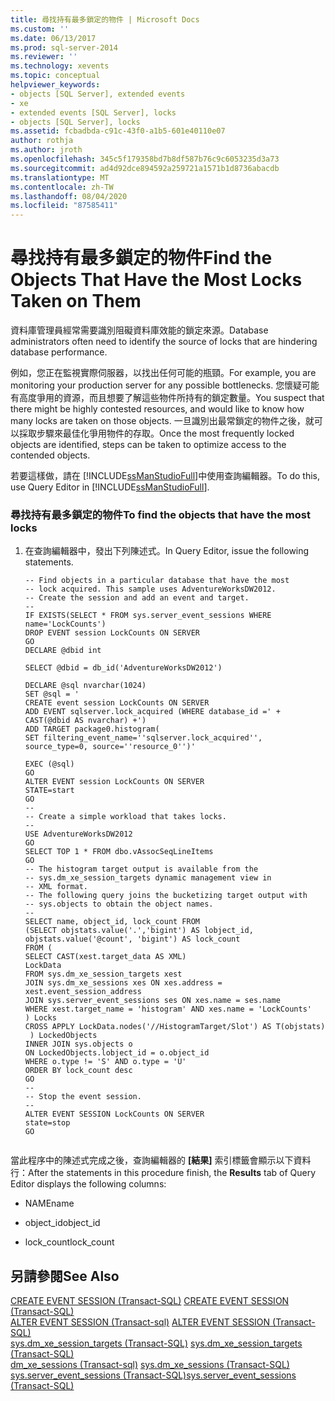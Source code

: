 ```yaml
---
title: 尋找持有最多鎖定的物件 | Microsoft Docs
ms.custom: ''
ms.date: 06/13/2017
ms.prod: sql-server-2014
ms.reviewer: ''
ms.technology: xevents
ms.topic: conceptual
helpviewer_keywords:
- objects [SQL Server], extended events
- xe
- extended events [SQL Server], locks
- objects [SQL Server], locks
ms.assetid: fcbadbda-c91c-43f0-a1b5-601e40110e07
author: rothja
ms.author: jroth
ms.openlocfilehash: 345c5f179358bd7b8df587b76c9c6053235d3a73
ms.sourcegitcommit: ad4d92dce894592a259721a1571b1d8736abacdb
ms.translationtype: MT
ms.contentlocale: zh-TW
ms.lasthandoff: 08/04/2020
ms.locfileid: "87585411"
---
```

# <a name="find-the-objects-that-have-the-most-locks-taken-on-them"></a><span data-ttu-id="04464-102">尋找持有最多鎖定的物件</span><span class="sxs-lookup"><span data-stu-id="04464-102">Find the Objects That Have the Most Locks Taken on Them</span></span>
  <span data-ttu-id="04464-103">資料庫管理員經常需要識別阻礙資料庫效能的鎖定來源。</span><span class="sxs-lookup"><span data-stu-id="04464-103">Database administrators often need to identify the source of locks that are hindering database performance.</span></span>  
  
 <span data-ttu-id="04464-104">例如，您正在監視實際伺服器，以找出任何可能的瓶頸。</span><span class="sxs-lookup"><span data-stu-id="04464-104">For example, you are monitoring your production server for any possible bottlenecks.</span></span> <span data-ttu-id="04464-105">您懷疑可能有高度爭用的資源，而且想要了解這些物件所持有的鎖定數量。</span><span class="sxs-lookup"><span data-stu-id="04464-105">You suspect that there might be highly contested resources, and would like to know how many locks are taken on those objects.</span></span> <span data-ttu-id="04464-106">一旦識別出最常鎖定的物件之後，就可以採取步驟來最佳化爭用物件的存取。</span><span class="sxs-lookup"><span data-stu-id="04464-106">Once the most frequently locked objects are identified, steps can be taken to optimize access to the contended objects.</span></span>  
  
 <span data-ttu-id="04464-107">若要這樣做，請在 [!INCLUDE[ssManStudioFull](../../includes/ssmanstudiofull-md.md)]中使用查詢編輯器。</span><span class="sxs-lookup"><span data-stu-id="04464-107">To do this, use Query Editor in [!INCLUDE[ssManStudioFull](../../includes/ssmanstudiofull-md.md)].</span></span>  
  
### <a name="to-find-the-objects-that-have-the-most-locks"></a><span data-ttu-id="04464-108">尋找持有最多鎖定的物件</span><span class="sxs-lookup"><span data-stu-id="04464-108">To find the objects that have the most locks</span></span>  
  
1.  <span data-ttu-id="04464-109">在查詢編輯器中，發出下列陳述式。</span><span class="sxs-lookup"><span data-stu-id="04464-109">In Query Editor, issue the following statements.</span></span>  
  
    ```  
    -- Find objects in a particular database that have the most  
    -- lock acquired. This sample uses AdventureWorksDW2012.  
    -- Create the session and add an event and target.  
    --   
    IF EXISTS(SELECT * FROM sys.server_event_sessions WHERE name='LockCounts')  
    DROP EVENT session LockCounts ON SERVER  
    GO  
    DECLARE @dbid int  
  
    SELECT @dbid = db_id('AdventureWorksDW2012')  
  
    DECLARE @sql nvarchar(1024)  
    SET @sql = '  
    CREATE event session LockCounts ON SERVER  
    ADD EVENT sqlserver.lock_acquired (WHERE database_id =' + CAST(@dbid AS nvarchar) +')  
    ADD TARGET package0.histogram(   
    SET filtering_event_name=''sqlserver.lock_acquired'', source_type=0, source=''resource_0'')'  
  
    EXEC (@sql)  
    GO  
    ALTER EVENT session LockCounts ON SERVER   
    STATE=start  
    GO  
    --   
    -- Create a simple workload that takes locks.  
    --   
    USE AdventureWorksDW2012  
    GO  
    SELECT TOP 1 * FROM dbo.vAssocSeqLineItems  
    GO  
    -- The histogram target output is available from the   
    -- sys.dm_xe_session_targets dynamic management view in  
    -- XML format.  
    -- The following query joins the bucketizing target output with  
    -- sys.objects to obtain the object names.  
    --  
    SELECT name, object_id, lock_count FROM   
    (SELECT objstats.value('.','bigint') AS lobject_id,   
    objstats.value('@count', 'bigint') AS lock_count  
    FROM (  
    SELECT CAST(xest.target_data AS XML)  
    LockData  
    FROM sys.dm_xe_session_targets xest  
    JOIN sys.dm_xe_sessions xes ON xes.address = xest.event_session_address  
    JOIN sys.server_event_sessions ses ON xes.name = ses.name  
    WHERE xest.target_name = 'histogram' AND xes.name = 'LockCounts'  
    ) Locks  
    CROSS APPLY LockData.nodes('//HistogramTarget/Slot') AS T(objstats)  
     ) LockedObjects   
    INNER JOIN sys.objects o  
    ON LockedObjects.lobject_id = o.object_id  
    WHERE o.type != 'S' AND o.type = 'U'  
    ORDER BY lock_count desc  
    GO  
    --   
    -- Stop the event session.  
    --   
    ALTER EVENT SESSION LockCounts ON SERVER  
    state=stop  
    GO  
  
    ```  
  
 <span data-ttu-id="04464-110">當此程序中的陳述式完成之後，查詢編輯器的 **[結果]** 索引標籤會顯示以下資料行：</span><span class="sxs-lookup"><span data-stu-id="04464-110">After the statements in this procedure finish, the **Results** tab of Query Editor displays the following columns:</span></span>  
  
-   <span data-ttu-id="04464-111">NAME</span><span class="sxs-lookup"><span data-stu-id="04464-111">name</span></span>  
  
-   <span data-ttu-id="04464-112">object_id</span><span class="sxs-lookup"><span data-stu-id="04464-112">object_id</span></span>  
  
-   <span data-ttu-id="04464-113">lock_count</span><span class="sxs-lookup"><span data-stu-id="04464-113">lock_count</span></span>  
  
## <a name="see-also"></a><span data-ttu-id="04464-114">另請參閱</span><span class="sxs-lookup"><span data-stu-id="04464-114">See Also</span></span>  
 <span data-ttu-id="04464-115">[CREATE EVENT SESSION &#40;Transact-SQL&#41;](/sql/t-sql/statements/create-event-session-transact-sql) </span><span class="sxs-lookup"><span data-stu-id="04464-115">[CREATE EVENT SESSION &#40;Transact-SQL&#41;](/sql/t-sql/statements/create-event-session-transact-sql) </span></span>  
 <span data-ttu-id="04464-116">[ALTER EVENT SESSION &#40;Transact-sql&#41;](/sql/t-sql/statements/alter-event-session-transact-sql) </span><span class="sxs-lookup"><span data-stu-id="04464-116">[ALTER EVENT SESSION &#40;Transact-SQL&#41;](/sql/t-sql/statements/alter-event-session-transact-sql) </span></span>  
 <span data-ttu-id="04464-117">[sys.dm_xe_session_targets &#40;Transact-SQL&#41;](/sql/relational-databases/system-dynamic-management-views/sys-dm-xe-session-targets-transact-sql) </span><span class="sxs-lookup"><span data-stu-id="04464-117">[sys.dm_xe_session_targets &#40;Transact-SQL&#41;](/sql/relational-databases/system-dynamic-management-views/sys-dm-xe-session-targets-transact-sql) </span></span>  
 <span data-ttu-id="04464-118">[dm_xe_sessions &#40;Transact-sql&#41;](/sql/relational-databases/system-dynamic-management-views/sys-dm-xe-sessions-transact-sql) </span><span class="sxs-lookup"><span data-stu-id="04464-118">[sys.dm_xe_sessions &#40;Transact-SQL&#41;](/sql/relational-databases/system-dynamic-management-views/sys-dm-xe-sessions-transact-sql) </span></span>  
 [<span data-ttu-id="04464-119">sys.server_event_sessions &#40;Transact-SQL&#41;</span><span class="sxs-lookup"><span data-stu-id="04464-119">sys.server_event_sessions &#40;Transact-SQL&#41;</span></span>](/sql/relational-databases/system-catalog-views/sys-server-event-sessions-transact-sql)  
  
  
